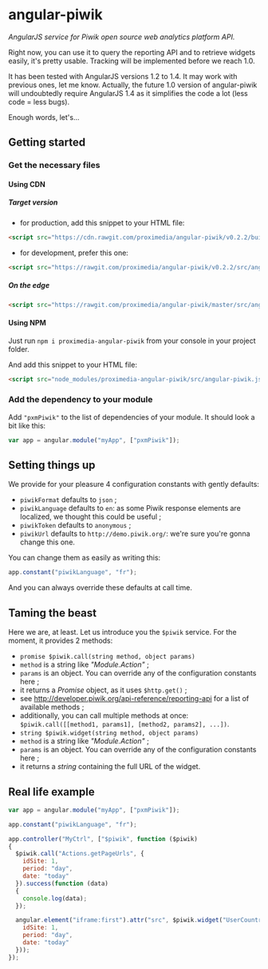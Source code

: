 # angular-piwik

*AngularJS service for Piwik open source web analytics platform API.*

Right now, you can use it to query the reporting API and to retrieve widgets easily, it's pretty usable. Tracking will be implemented before we reach 1.0.

It has been tested with AngularJS versions 1.2 to 1.4. It may work with previous ones, let me know.
Actually, the future 1.0 version of angular-piwik will undoubtedly require AngularJS 1.4 as it simplifies the code a lot (less code = less bugs).

Enough words, let's...

## Getting started

### Get the necessary files

#### Using CDN

##### Target version

* for production, add this snippet to your HTML file:
```html
<script src="https://cdn.rawgit.com/proximedia/angular-piwik/v0.2.2/build/angular-piwik.min.js" type="application/javascript"></script>
```
* for development, prefer this one:
```html
<script src="https://rawgit.com/proximedia/angular-piwik/v0.2.2/src/angular-piwik.js" type="application/javascript"></script>
```

##### On the edge

```html
<script src="https://rawgit.com/proximedia/angular-piwik/master/src/angular-piwik.js" type="application/javascript"></script>
```

#### Using NPM

Just run `npm i proximedia-angular-piwik` from your console in your project folder.

And add this snippet to your HTML file:
```html
<script src="node_modules/proximedia-angular-piwik/src/angular-piwik.js" type="application/javascript"></script>
```

### Add the dependency to your module

Add `"pxmPiwik"` to the list of dependencies of your module. It should look a bit like this:

```javascript
var app = angular.module("myApp", ["pxmPiwik"]);
```

## Setting things up

We provide for your pleasure 4 configuration constants with gently defaults:

* `piwikFormat` defaults to `json` ;
* `piwikLanguage` defaults to `en`: as some Piwik response elements are localized, we thought this could be useful ;
* `piwikToken` defaults to `anonymous` ;
* `piwikUrl` defaults to `http://demo.piwik.org/`: we're sure you're gonna change this one.

You can change them as easily as writing this:

```javascript
app.constant("piwikLanguage", "fr");
```

And you can always override these defaults at call time.

## Taming the beast

Here we are, at least. Let us introduce you the `$piwik` service. For the moment, it provides 2 methods:

* `promise $piwik.call(string method, object params)`
 * `method` is a string like _"Module.Action"_ ;
 * `params` is an object. You can override any of the configuration constants here ;
 * it returns a _Promise_ object, as it uses `$http.get()` ;
 * see http://developer.piwik.org/api-reference/reporting-api for a list of available methods ;
 * additionally, you can call multiple methods at once: `$piwik.call([[method1, params1], [method2, params2], ...])`.
* `string $piwik.widget(string method, object params)`
 * `method` is a string like _"Module.Action"_ ;
 * `params` is an object. You can override any of the configuration constants here ;
 * it returns a _string_ containing the full URL of the widget.

## Real life example

```javascript
var app = angular.module("myApp", ["pxmPiwik"]);

app.constant("piwikLanguage", "fr");

app.controller("MyCtrl", ["$piwik", function ($piwik)
{
  $piwik.call("Actions.getPageUrls", {
    idSite: 1,
    period: "day",
    date: "today"
  }).success(function (data)
  {
    console.log(data);
  });

  angular.element("iframe:first").attr("src", $piwik.widget("UserCountryMap.visitorMap", {
    idSite: 1,
    period: "day",
    date: "today"
  }));
});
```